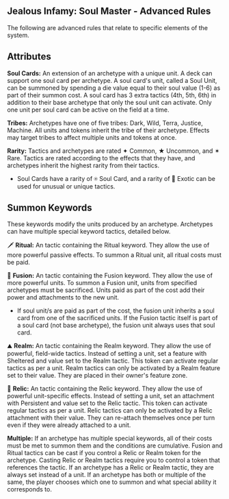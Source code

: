 ## Jealous Infamy: Soul Master - Advanced Rules

The following are advanced rules that relate to specific elements of the system.

## Attributes

**Soul Cards:** An extension of an archetype with a unique unit. A deck can support one soul card per archetype. A soul card's unit, called a Soul Unit, can be summoned by spending a die value equal to their soul value (1-6) as part of their summon cost. A soul card has 3 extra tactics (4th, 5th, 6th) in addition to their base archetype that only the soul unit can activate. Only one unit per soul card can be active on the field at a time.

**Tribes:** Archetypes have one of five tribes: Dark, Wild, Terra, Justice, Machine. All units and tokens inherit the tribe of their archetype. Effects may target tribes to affect multiple units and tokens at once.

**Rarity:** Tactics and archetypes are rated ✦ Common, ★ Uncommon, and ✶ Rare. Tactics are rated according to the effects that they have, and archetypes inherit the highest rarity from their tactics.

- Soul Cards have a rarity of ⍟ Soul Card, and a rarity of 🌙 Exotic can be used for unusual or unique tactics.

## Summon Keywords

These keywords modify the units produced by an archetype. Archetypes can have multiple special keyword tactics, detailed below.

🗡️
**Ritual:** An tactic containing the Ritual keyword. They allow the use of more powerful passive effects. To summon a Ritual unit, all ritual costs must be paid.

🧬
**Fusion:** An tactic containing the Fusion keyword. They allow the use of more powerful units. To summon a Fusion unit, units from specified archetypes must be sacrificed. Units paid as part of the cost add their power and attachments to the new unit.

- If soul unit/s are paid as part of the cost, the fusion unit inherits a soul card from one of the sacrificed units. If the Fusion tactic itself is part of a soul card (not base archetype), the fusion unit always uses that soul card.

⛰️
**Realm:** An tactic containing the Realm keyword. They allow the use of powerful, field-wide tactics. Instead of setting a unit, set a feature with Sheltered and value set to the Realm tactic. This token can activate regular tactics as per a unit. Realm tactics can only be activated by a Realm feature set to their value. They are placed in their owner's feature zone.

💍
**Relic:** An tactic containing the Relic keyword. They allow the use of powerful unit-specific effects. Instead of setting a unit, set an attachment with Persistent and value set to the Relic tactic. This token can activate regular tactics as per a unit. Relic tactics can only be activated by a Relic attachment with their value. They can re-attach themselves once per turn even if they were already attached to a unit.

**Multiple:** If an archetype has multiple special keywords, all of their costs must be met to summon them and the conditions are cumulative. Fusion and Ritual tactics can be cast if you control a Relic or Realm token for the archetype. Casting Relic or Realm tactics require you to control a token that references the tactic. If an archetype has a Relic or Realm tactic, they are always set instead of a unit. If an archetype has both or multiple of the same, the player chooses which one to summon and what special ability it corresponds to.
